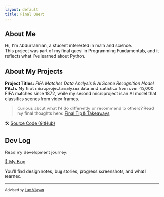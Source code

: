 ```yaml
---
layout: default
title: Final Quest
---
```


## About Me

Hi, I'm Abdurrahman, a student interested in math and science.  
This project was part of my final quest in Programming Fundamentals, and it reflects what I’ve learned about Python.

## About My Projects

**Project Titles:** *FIFA Matches Data Analysis* & *AI Scene Recognition Model*
**Pitch:** My first microproject analyzes data and statistics from over 45,000 FIFA matches since 1872, while my second microproject is an AI model that classifies scenes from video frames.

> Curious about what I’d do differently or recommend to others? Read my final thoughts here: [Final Tip & Takeaways](_posts/2025-05-23-tip.md)

🛠️ [Source Code (GitHub)](https://github.com/YOURUSERNAME/YOURPROJECT)  

## Dev Log

Read my development journey:  

[📝 My Blog](blog.html)

You’ll find design notes, bug stories, progress screenshots, and what I learned.

---

<small>Advised by [Lux Vijayan](mailto:laxmiv2@illinois.edu)</small>
